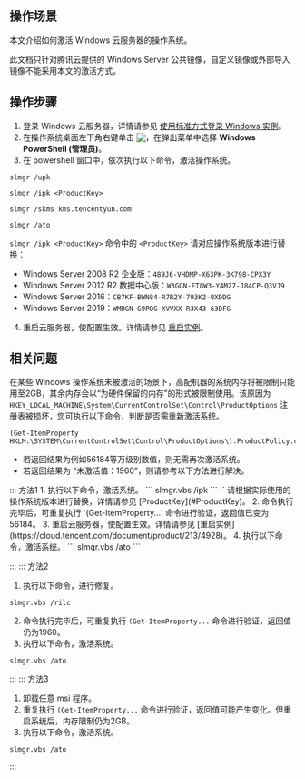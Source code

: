 ## 操作场景
本文介绍如何激活 Windows 云服务器的操作系统。



<dx-alert infotype="explain" title="">
此文档只针对腾讯云提供的 Windows Server 公共镜像，自定义镜像或外部导入镜像不能采用本文的激活方式。
</dx-alert>




## 操作步骤
1. 登录 Windows 云服务器，详情请参见 [使用标准方式登录 Windows 实例](https://cloud.tencent.com/document/product/213/57778)。
2. 在操作系统桌面左下角右键单击 <img src="https://qcloudimg.tencent-cloud.cn/raw/0cfefcbe7474bf6b532a589c53314d5b.png" style="margin:-3px 0px">，在弹出菜单中选择 **Windows PowerShell (管理员)**。
3. 在 powershell 窗口中，依次执行以下命令，激活操作系统。
```
slmgr /upk
```
```
slmgr /ipk <ProductKey>
```
```
slmgr /skms kms.tencentyun.com
```
```
slmgr /ato
```
[](id:ProductKey)`slmgr /ipk <ProductKey>` 命令中的 `<ProductKey>` 请对应操作系统版本进行替换：
   - Windows Server 2008 R2 企业版：`489J6-VHDMP-X63PK-3K798-CPX3Y`
   - Windows Server 2012 R2 数据中心版：`W3GGN-FT8W3-Y4M27-J84CP-Q3VJ9`
   - Windows Server 2016：`CB7KF-BWN84-R7R2Y-793K2-8XDDG`
   - Windows Server 2019：`WMDGN-G9PQG-XVVXX-R3X43-63DFG`
4. 重启云服务器，使配置生效。详情请参见 [重启实例](https://cloud.tencent.com/document/product/213/4928)。


## 相关问题
在某些 Windows 操作系统未被激活的场景下，高配机器的系统内存将被限制只能用至2GB，其余内存会以“为硬件保留的内存”的形式被限制使用。该原因为 `HKEY_LOCAL_MACHINE\System\CurrentControlSet\Control\ProductOptions` 注册表被损坏，您可执行以下命令，判断是否需重新激活系统。
```
(Get-ItemProperty HKLM:\SYSTEM\CurrentControlSet\Control\ProductOptions\).ProductPolicy.count
```
 - 若返回结果为例如56184等万级别数值，则无需再次激活系统。
 - 若返回结果为 “未激活值：1960”，则请参考以下方法进行解决。
<dx-tabs>
::: 方法1
1. 执行以下命令，激活系统。
```
slmgr.vbs /ipk <ProductKey>
```
<dx-alert infotype="explain" title="">
`<ProductKey>` 请根据实际使用的操作系统版本进行替换，详情请参见 [ProductKey](#ProductKey)。
</dx-alert>
2. 命令执行完毕后，可重复执行 `(Get-ItemProperty...` 命令进行验证，返回值已变为56184。
3. 重启云服务器，使配置生效。详情请参见 [重启实例](https://cloud.tencent.com/document/product/213/4928)。
4. 执行以下命令，激活系统。
```
slmgr.vbs /ato
```

:::
::: 方法2
1. 执行以下命令，进行修复。
```
slmgr.vbs /rilc 
```
2. 命令执行完毕后，可重复执行 `(Get-ItemProperty...` 命令进行验证，返回值仍为1960。
3. 执行以下命令，激活系统。
```
slmgr.vbs /ato
```

:::
::: 方法3
1. 卸载任意 msi 程序。
2. 重复执行 `(Get-ItemProperty...` 命令进行验证，返回值可能产生变化。但重启系统后，内存限制仍为2GB。
2. 执行以下命令，激活系统。
```
slmgr.vbs /ato
``` 
:::
</dx-tabs>

